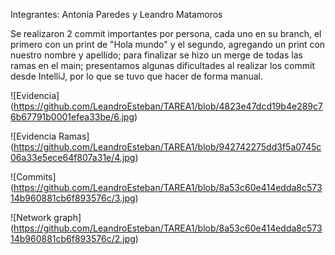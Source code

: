 Integrantes:
Antonia Paredes
y Leandro Matamoros

Se realizaron 2 commit importantes por persona, cada uno en su branch, el primero con un print de "Hola mundo" y el segundo, agregando un print con nuestro nombre y apellido; para finalizar se hizo un merge de todas las ramas en el main; presentamos algunas dificultades al realizar los commit desde IntelliJ, por lo que se tuvo que hacer de forma manual.

<span>![</span><span>Evidencia</span><span>]</span><span>(</span><span>https://github.com/LeandroEsteban/TAREA1/blob/4823e47dcd19b4e289c76b67791b0001efea33be/6.jpg</span><span>)</span>

<span>![</span><span>Evidencia Ramas</span><span>]</span><span>(</span><span>https://github.com/LeandroEsteban/TAREA1/blob/942742275dd3f5a0745c06a33e5ece64f807a31e/4.jpg</span><span>)</span>

<span>![</span><span>Commits</span><span>]</span><span>(</span><span>https://github.com/LeandroEsteban/TAREA1/blob/8a53c60e414edda8c57314b960881cb6f893576c/3.jpg</span><span>)</span>

<span>![</span><span>Network graph</span><span>]</span><span>(</span><span>https://github.com/LeandroEsteban/TAREA1/blob/8a53c60e414edda8c57314b960881cb6f893576c/2.jpg</span><span>)</span>

